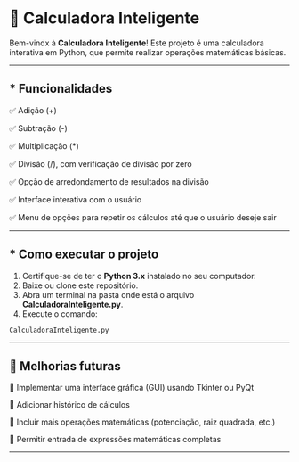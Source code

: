 # 📌 Calculadora Inteligente

Bem-vindx à **Calculadora Inteligente**! 
Este projeto é uma calculadora interativa em Python, que permite realizar operações matemáticas básicas.

---

## * Funcionalidades

✅ Adição (+)

✅ Subtração (-)

✅ Multiplicação (*)

✅ Divisão (/), com verificação de divisão por zero

✅ Opção de arredondamento de resultados na divisão

✅ Interface interativa com o usuário

✅ Menu de opções para repetir os cálculos até que o usuário deseje sair

---

## * Como executar o projeto

1. Certifique-se de ter o **Python 3.x** instalado no seu computador.
2. Baixe ou clone este repositório.
3. Abra um terminal na pasta onde está o arquivo **CalculadoraInteligente.py**.
4. Execute o comando:

```sh
CalculadoraInteligente.py
```

---

## 🔧 Melhorias futuras

🔹 Implementar uma interface gráfica (GUI) usando Tkinter ou PyQt

🔹 Adicionar histórico de cálculos

🔹 Incluir mais operações matemáticas (potenciação, raiz quadrada, etc.)

🔹 Permitir entrada de expressões matemáticas completas

---
